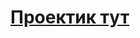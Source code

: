 <h1><a href="https://gavrilovamilena.github.io/js-project-1/" target="_blank">Проектик тут</a></h1>
